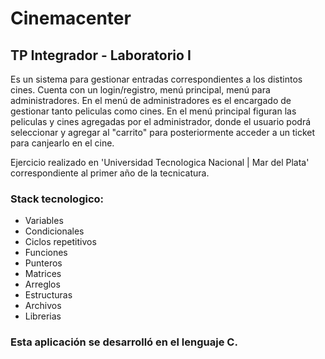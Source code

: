 # Cinemacenter

## TP Integrador - Laboratorio I 
Es un sistema para gestionar entradas correspondientes a los distintos cines. 
Cuenta con un login/registro, menú principal, menú para administradores. 
En el menú de administradores es el encargado de gestionar tanto peliculas como cines. 
En el menú principal figuran las peliculas y cines agregadas por el administrador, donde el usuario podrá seleccionar y agregar al "carrito" para posteriormente acceder a un ticket para canjearlo en el cine. 

Ejercicio realizado en 'Universidad Tecnologica Nacional | Mar del Plata' correspondiente al primer año de la tecnicatura. 

### Stack tecnologico:

- Variables
- Condicionales 
- Ciclos repetitivos
- Funciones
- Punteros
- Matrices
- Arreglos
- Estructuras
- Archivos
- Librerias

### Esta aplicación se desarrolló en el lenguaje C. 
